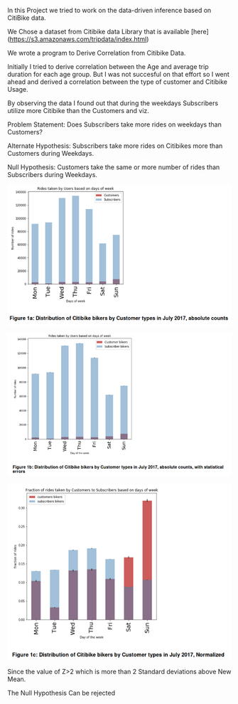 ﻿In this Project we tried to work on the data-driven inference based on CitiBike data.

We Chose a dataset from Citibike data Library that is available [here] (https://s3.amazonaws.com/tripdata/index.html)

We wrote a program to Derive Correlation from Citibike Data.

Initially I tried to derive correlation between the Age and average trip duration for each age group. But I was not succesful on that effort so I went ahead and derived a correlation between the type of customer and Citibike Usage.

By observing the data I found out that during the weekdays Subscribers utilize more Citibike than the Customers and viz.

Problem Statement: Does Subscribers take more rides on weekdays than Customers?

Alternate Hypothesis: Subscribers take more rides on Citibikes more than Customers during Weekdays.

Null Hypothesis: Customers take the same or more number of rides than Subscribers during Weekdays.

![solarpalette](screenshots/7.png)

![solarpalette](screenshots/8.png)

![solarpalette](screenshots/9.png)



Since the value of Z>2 which is more than 2 Standard deviations above New Mean.

The Null Hypothesis Can be rejected






